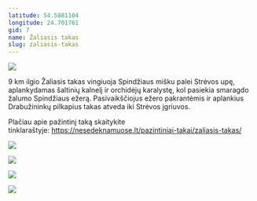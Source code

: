 ```yaml
---
latitude: 54.5881104
longitude: 24.701761
gid: 7
name: Žaliasis takas
slug: zaliasis-takas
---
```

![](https://doc-04-ag-mymaps.googleusercontent.com/untrusted/hostedimage/ihucu48q9m5s1hftel5u85tfdc/iu5udqdmn0nvrvqkj06335lbcg/1641717000000/-WPmm_dsOCr8C_2Ftfdhs7CzXYdOD0wc/*/6AIsG_va0tDWlnM25DPKsDMHX9PrNCK8zPTKOZGumyP7Q8yB9xPUlBavL6lijNXMrrRkBt-zrxxSwYpZz1p3_O5BXd0UOOE3R9SpAbg9eWN_UfslKDTseaUR-zv7lwpqPjiK2TegIpFbtx96uUy-csTryy6md5sHMnfNQL5Z9uuZPY16fXLn_InEp3ESB5EN-Xw?session=0&fife)  
  
9 km ilgio Žaliasis takas vingiuoja Spindžiaus mišku palei Strėvos upę, aplankydamas šaltinių kalnelį ir orchidėjų karalystę, kol pasiekia smaragdo žalumo Spindžiaus ežerą. Pasivaikščiojus ežero pakrantėmis ir aplankius Drabužininkų pilkapius takas atveda iki Strėvos įgriuvos.  
  
Plačiau apie pažintinį taką skaitykite tinklaraštyje: https://nesedeknamuose.lt/pazintiniai-takai/zaliasis-takas/  
  
![](https://doc-0g-ag-mymaps.googleusercontent.com/untrusted/hostedimage/ihucu48q9m5s1hftel5u85tfdc/m5nqbuglr96l8fprbq9cnrtilk/1641717000000/-WPmm_dsOCr8C_2Ftfdhs7CzXYdOD0wc/*/6AIsG_vaLTpYvpRTK7aoLbXtihKuMVATBaZJSsNde9RSJ-3ya8wsiiDhuYb7-tNohnvc28FOfqBLU6X9nAonRnAnSAJPvpYxHcr_ku5OfjCfMcNcO4khtidnDtF6ns7oTfLSMC7ThgHpDJBQQj97IM1rgcrdakrFCDcSs0IHgXXTGKRyJRnj1Il8P9S87QqhoxA?session=0&fife)  
  
![](https://doc-00-ag-mymaps.googleusercontent.com/untrusted/hostedimage/ihucu48q9m5s1hftel5u85tfdc/uij020fhjb0ov05nh75dml4oj8/1641717000000/-WPmm_dsOCr8C_2Ftfdhs7CzXYdOD0wc/*/6AIsG_vat8xj4PE4uxzUvovaoOdT4SYNKgG6C9ZgH3EurkF6yvKpPWM8KgnS-NkfoclAM-oH4DJvD7yj8Sgdv9dVEcQMnnTAPo3uYptkv3kmNbna6e6Ivq0z-8HHAY9__ut0KLsZVCTGqwue5GNxsWaxHAPorwdQX_B_yGybt_DHwQaSUEsYZzNqcLpYWdJRIeA?session=0&fife)  
  
![](https://doc-08-ag-mymaps.googleusercontent.com/untrusted/hostedimage/ihucu48q9m5s1hftel5u85tfdc/oisitf6355877subg1jkeejv3s/1641717000000/-WPmm_dsOCr8C_2Ftfdhs7CzXYdOD0wc/*/6AIsG_vZvB7jtWS2ip_3YYBFg0tdBLHBH9n6o-blDEOZsZBZM3W-r4fw9AcTIkLyGBOhCMcsxrV1dHgW_PT1fh5DnvgGqOYg9POJZMTt18l-Y8zrrrhIGxNiwnituP08BIHxuBD6CslRHzUyb2Lug8RrRfeZoHz_hNTfjC_1WcPbQfTgk4G-cmePjGQDmSDylrg?session=0&fife)  
  
![](https://doc-0o-ag-mymaps.googleusercontent.com/untrusted/hostedimage/ihucu48q9m5s1hftel5u85tfdc/so1u1fmk4ioeo7qv4mqh8hvao0/1641717000000/-WPmm_dsOCr8C_2Ftfdhs7CzXYdOD0wc/*/6AIsG_vapcfxDU3AgGN45MQRMsbgSvO_1Vl4zSsmwhAh9_dc98RvdehzlTMmBwpLXwLgbNZ1jMlqo1x7HjI-MEHrxCWD7SfNr2fSrMvTKgFCS-qNYNZNaUk_yrWCNWtUiyddkyMHIfo74z2sA6WLwfLI5Vvnj4bdgfGRCZ2UjwcL9khrKFFu8VIbFHN1s-n-bGw?session=0&fife)
